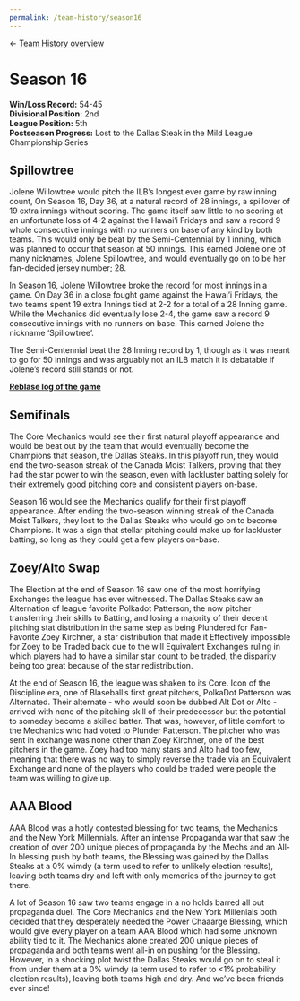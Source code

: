 ```yaml
---
permalink: /team-history/season16
---
```

← [Team History overview](/team-history)

# Season 16
**Win/Loss Record:** 54-45  
**Divisional Position:** 2nd  
**League Position:** 5th  
**Postseason Progress:** Lost to the Dallas Steak in the Mild League Championship Series 

## Spillowtree

Jolene Willowtree would pitch the ILB’s longest ever game by raw inning count, On Season 16, Day 36, at a natural record
of 28 innings, a spillover of 19 extra innings without scoring. The game itself saw little to no scoring at an 
unfortunate loss of 4-2 against the Hawai’i Fridays and saw a record 9 whole consecutive innings with no runners on base
of any kind by both teams. This would only be beat by the Semi-Centennial by 1 inning, which was planned to occur that 
season at 50 innings. This earned Jolene one of many nicknames, Jolene Spillowtree, and would eventually go on to be her
fan-decided jersey number; 28.

In Season 16, Jolene Willowtree broke the record for most innings in a game. On Day 36 in a close fought game against 
the Hawai’i Fridays, the two teams spent 19 extra Innings tied at 2-2 for a total of a 28 Inning game. While the 
Mechanics did eventually lose 2-4, the game saw a record 9 consecutive innings with no runners on base. This earned 
Jolene the nickname ‘Spillowtree’.

The Semi-Centennial beat the 28 Inning record by 1, though as it was meant to go for 50 innings and was arguably not an 
ILB match it is debatable if Jolene’s record still stands or not.

[**Reblase log of the game**](https://reblase.sibr.dev/game/ae567408-7cb0-4523-aa86-9a12c1fa063c)

## Semifinals

The Core Mechanics would see their first natural playoff appearance and would be beat out by the team that would 
eventually become the Champions that season, the Dallas Steaks. In this playoff run, they would end the two-season 
streak of the Canada Moist Talkers, proving that they had the star power to win the season, even with lackluster batting
solely for their extremely good pitching core and consistent players on-base.

Season 16 would see the Mechanics qualify for their first playoff appearance. After ending the two-season winning streak
of the Canada Moist Talkers, they lost to the Dallas Steaks who would go on to become Champions. It was a sign that 
stellar pitching could make up for lackluster batting, so long as they could get a few players on-base.

## Zoey/Alto Swap 

The Election at the end of Season 16 saw one of the most horrifying Exchanges the league has ever witnessed. The Dallas 
Steaks saw an Alternation of league favorite Polkadot Patterson, the now pitcher transferring their skills to Batting, 
and losing a majority of their decent pitching stat distribution in the same step as being Plundered for Fan-Favorite 
Zoey Kirchner, a star distribution that made it Effectively impossible for Zoey to be Traded back due to the will 
Equivalent Exchange’s ruling in which players had to have a similar star count to be traded, the disparity being too 
great because of the star redistribution.

At the end of Season 16, the league was shaken to its Core. Icon of the Discipline era, one of Blaseball’s first great 
pitchers, PolkaDot Patterson was Alternated. Their alternate - who would soon be dubbed Alt Dot or Alto - arrived with 
none of the pitching skill of their predecessor but the potential to someday become a skilled batter. That was, however,
of little comfort to the Mechanics who had voted to Plunder Patterson. The pitcher who was sent in exchange was none 
other than Zoey Kirchner, one of the best pitchers in the game. Zoey had too many stars and Alto had too few, meaning 
that there was no way to simply reverse the trade via an Equivalent Exchange and none of the players who could be traded
were people the team was willing to give up.

## AAA Blood

AAA Blood was a hotly contested blessing for two teams, the Mechanics and the New York Millennials. After an intense 
Propaganda war that saw the creation of over 200 unique pieces of propaganda by the Mechs and an All-In blessing push by
both teams, the Blessing was gained by the Dallas Steaks at a 0% wimdy (a term used to refer to unlikely election 
results), leaving both teams dry and left with only memories of the journey to get there.

A lot of Season 16 saw two teams engage in a no holds barred all out propaganda duel. The Core Mechanics and the New 
York Millenials both decided that they desperately needed the Power Chaaarge Blessing, which would give every player on 
a team AAA Blood which had some unknown ability tied to it. The Mechanics alone created 200 unique pieces of propaganda 
and both teams went all-in on pushing for the Blessing. However, in a shocking plot twist the Dallas Steaks would go on 
to steal it from under them at a 0% wimdy (a term used to refer to <1% probability election results), leaving both teams
high and dry. And we’ve been friends ever since!



